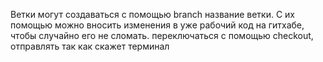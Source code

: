 Ветки могут создаваться с помощью branch название ветки. С  их помощью можно вносить изменения в уже рабочий код на гитхабе, чтобы случайно его не сломать.
переключаться с помощью checkout, отправлять так как скажет терминал
